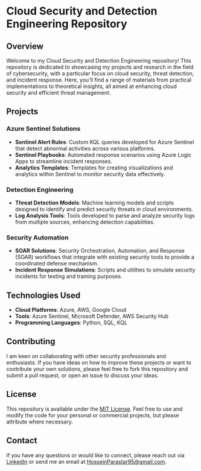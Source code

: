 # Cloud Security and Detection Engineering Repository

## Overview
Welcome to my Cloud Security and Detection Engineering repository! This repository is dedicated to showcasing my projects and research in the field of cybersecurity, with a particular focus on cloud security, threat detection, and incident response. Here, you'll find a range of materials from practical implementations to theoretical insights, all aimed at enhancing cloud security and efficient threat management.

## Projects

### Azure Sentinel Solutions
- **Sentinel Alert Rules**: Custom KQL queries developed for Azure Sentinel that detect abnormal activities across various platforms.
- **Sentinel Playbooks**: Automated response scenarios using Azure Logic Apps to streamline incident responses.
- **Analytics Templates**: Templates for creating visualizations and analytics within Sentinel to monitor security data effectively.

### Detection Engineering
- **Threat Detection Models**: Machine learning models and scripts designed to identify and predict security threats in cloud environments.
- **Log Analysis Tools**: Tools developed to parse and analyze security logs from multiple sources, enhancing detection capabilities.

### Security Automation
- **SOAR Solutions**: Security Orchestration, Automation, and Response (SOAR) workflows that integrate with existing security tools to provide a coordinated defense mechanism.
- **Incident Response Simulations**: Scripts and utilities to simulate security incidents for testing and training purposes.

## Technologies Used
- **Cloud Platforms**: Azure, AWS, Google Cloud
- **Tools**: Azure Sentinel, Microsoft Defender, AWS Security Hub
- **Programming Languages**: Python, SQL, KQL

## Contributing
I am keen on collaborating with other security professionals and enthusiasts. If you have ideas on how to improve these projects or want to contribute your own solutions, please feel free to fork this repository and submit a pull request, or open an issue to discuss your ideas.

## License
This repository is available under the [MIT License](LICENSE). Feel free to use and modify the code for your personal or commercial projects, but please attribute where necessary.

## Contact
If you have any questions or would like to connect, please reach out via [LinkedIn](https://linkedin.com/in/mh-parastar) or send me an email at HosseinParastar95@gmail.com.
